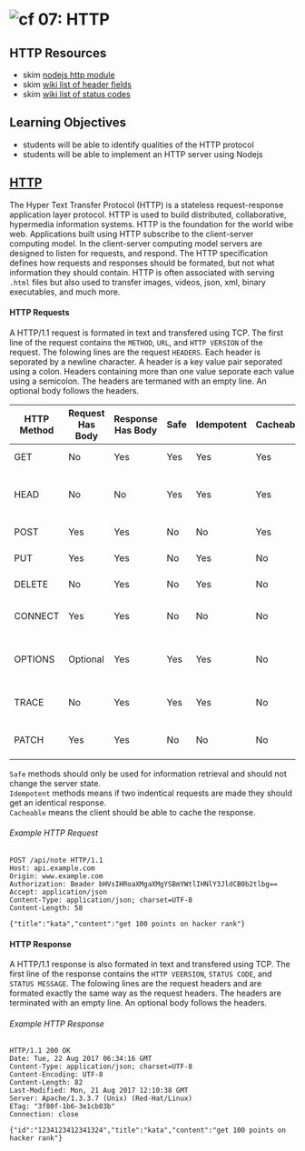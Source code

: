 ![cf](http://i.imgur.com/7v5ASc8.png) 07: HTTP
===

## HTTP Resources
* skim [nodejs http module](https://nodejs.org/api/http.html)
* skim [wiki list of header fields](https://en.wikipedia.org/wiki/List_of_HTTP_header_fields#Request_fields)
* skim [wiki list of status codes](https://en.wikipedia.org/wiki/List_of_HTTP_status_codes)

## Learning Objectives
* students will be able to identify qualities of the HTTP protocol
* students will be able to implement an HTTP server using Nodejs

## [HTTP](https://tools.ietf.org/html/rfc7231)
The Hyper Text Transfer Protocol (HTTP) is a stateless request-response application layer protocol. HTTP is used to build distributed, collaborative, hypermedia information systems. HTTP is the foundation for the world wibe web. Applications built using HTTP subscribe to the client-server computing model. In the client-server computing model servers are designed to listen for requests, and respond. The HTTP specification defines how requests and responses should be formated, but not what information they should contain. HTTP is often associated with serving `.html` files but also used to transfer images, videos, json, xml, binary executables, and much more. 

#### HTTP Requests
A HTTP/1.1 request is formated in text and transfered using TCP. The first line of the request contains the `METHOD`, `URL`, and `HTTP VERSION` of the request. The folowing lines are the request `HEADERS`. Each header is seporated by a newline character. A header is a key value pair seporated using a colon. Headers containing more than one value seporate each value using a semicolon. The headers are termaned with an empty line. An optional body follows the headers.


|HTTP Method	| Request Has Body	| Response Has Body |	Safe	| Idempotent	| Cacheable | Function | 
| --- | --- | --- | --- | --- | --- | --- |
| GET	    | No	      | Yes	| Yes | Yes	| Yes | Retrieve a resource | 
| HEAD	  | No	      | No	| Yes | Yes	| Yes | Like GET but headers only |
| POST	  | Yes	      | Yes	| No	| No	| Yes | Create a resource |
| PUT	    | Yes	      | Yes	| No	| Yes	| No | Update a resource |
| DELETE	| No	      | Yes	| No	| Yes	| No | Delete a resource |
| CONNECT	| Yes	      | Yes	| No	| No	| No | Create TCP/IP tunnel |
| OPTIONS	| Optional	| Yes	| Yes | Yes	| No | Returns suported methods for a URL |
| TRACE 	| No	      | Yes	| Yes | Yes	| No | Echos retrieved request | 
| PATCH  	| Yes	      | Yes	| No	| No	| No | Partial modifactoin of resource |

`Safe` methods should only be used for information retrieval and should not change the server state.  
`Idempotent` methods means if two indentical requests are made they should get an identical response.  
`Cacheable` means the client should be able to cache the response.  

###### Example HTTP Request  
``` 
POST /api/note HTTP/1.1
Host: api.example.com
Origin: www.example.com
Authorization: Beader bHVsIHRoaXMgaXMgYSBmYWtlIHNlY3JldCB0b2tlbg==
Accept: application/json
Content-Type: application/json; charset=UTF-8
Content-Length: 58

{"title":"kata","content":"get 100 points on hacker rank"}
```

#### HTTP Response
A HTTP/1.1 response is also formated in text and transfered using TCP. The first line of the response contains the `HTTP VEERSION`, `STATUS CODE`, and `STATUS MESSAGE`. The folowing lines are the request headers and are formated exactly the same way as the request headers. The headers are terminated with an empty line. An optional body follows the headers.

###### Example HTTP Response
```
HTTP/1.1 200 OK
Date: Tue, 22 Aug 2017 06:34:16 GMT
Content-Type: application/json; charset=UTF-8
Content-Encoding: UTF-8
Content-Length: 82
Last-Modified: Mon, 21 Aug 2017 12:10:38 GMT
Server: Apache/1.3.3.7 (Unix) (Red-Hat/Linux)
ETag: "3f80f-1b6-3e1cb03b"
Connection: close

{"id":"1234123412341324","title":"kata","content":"get 100 points on hacker rank"}
```

